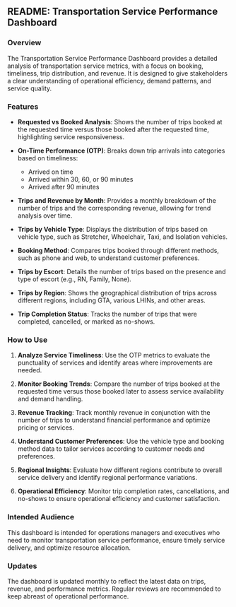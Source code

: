 ## README: Transportation Service Performance Dashboard

### Overview

The Transportation Service Performance Dashboard provides a detailed analysis of transportation service metrics, with a focus on booking, timeliness, trip distribution, and revenue. It is designed to give stakeholders a clear understanding of operational efficiency, demand patterns, and service quality.

### Features

- **Requested vs Booked Analysis**: Shows the number of trips booked at the requested time versus those booked after the requested time, highlighting service responsiveness.
  
- **On-Time Performance (OTP)**: Breaks down trip arrivals into categories based on timeliness:
  - Arrived on time
  - Arrived within 30, 60, or 90 minutes
  - Arrived after 90 minutes
  
- **Trips and Revenue by Month**: Provides a monthly breakdown of the number of trips and the corresponding revenue, allowing for trend analysis over time.

- **Trips by Vehicle Type**: Displays the distribution of trips based on vehicle type, such as Stretcher, Wheelchair, Taxi, and Isolation vehicles.
  
- **Booking Method**: Compares trips booked through different methods, such as phone and web, to understand customer preferences.
  
- **Trips by Escort**: Details the number of trips based on the presence and type of escort (e.g., RN, Family, None).
  
- **Trips by Region**: Shows the geographical distribution of trips across different regions, including GTA, various LHINs, and other areas.
  
- **Trip Completion Status**: Tracks the number of trips that were completed, cancelled, or marked as no-shows.

### How to Use

1. **Analyze Service Timeliness**: Use the OTP metrics to evaluate the punctuality of services and identify areas where improvements are needed.
   
2. **Monitor Booking Trends**: Compare the number of trips booked at the requested time versus those booked later to assess service availability and demand handling.
   
3. **Revenue Tracking**: Track monthly revenue in conjunction with the number of trips to understand financial performance and optimize pricing or services.
   
4. **Understand Customer Preferences**: Use the vehicle type and booking method data to tailor services according to customer needs and preferences.
   
5. **Regional Insights**: Evaluate how different regions contribute to overall service delivery and identify regional performance variations.
   
6. **Operational Efficiency**: Monitor trip completion rates, cancellations, and no-shows to ensure operational efficiency and customer satisfaction.

### Intended Audience

This dashboard is intended for operations managers and executives who need to monitor transportation service performance, ensure timely service delivery, and optimize resource allocation.


### Updates

The dashboard is updated monthly to reflect the latest data on trips, revenue, and performance metrics. Regular reviews are recommended to keep abreast of operational performance.
